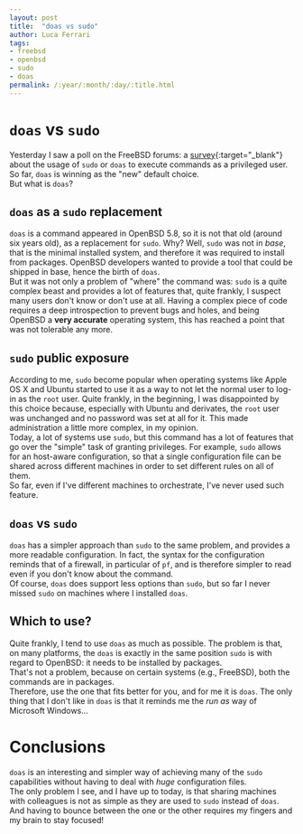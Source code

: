```yaml
---
layout: post
title:  "doas vs sudo"
author: Luca Ferrari
tags:
- freebsd
- openbsd
- sudo
- doas
permalink: /:year/:month/:day/:title.html
---
```


# `doas` vs `sudo`

Yesterday I saw a poll on the FreeBSD forums: a [survey](https://forums.freebsd.org/threads/sudo-or-doas.82795/page-2#post-540595){:target="_blank"} about the usage of `sudo` or `doas` to execute commands as a privileged user.
<br/>
So far, `doas` is winning as the "new" default choice.
<br/>
But what is `doas`?

## `doas` as a `sudo` replacement

`doas` is a command appeared in OpenBSD 5.8, so it is not that old (around six years old), as a replacement for `sudo`. Why? Well, `sudo` was not in *base*, that is the minimal installed system, and therefore it was required to install from packages. OpenBSD developers wanted to provide a tool that could be shipped in base, hence the birth of `doas`.
<br/>
But it was not only a problem of "where" the command was: `sudo` is a quite complex beast and provides a lot of features that, quite frankly, I suspect many users don't know or don't use at all. Having a complex piece of code requires a deep introspection to prevent bugs and holes, and being OpenBSD a **very accurate** operating system, this has reached a point that was not tolerable any more.


## `sudo` public exposure

According to me, `sudo` become popular when operating systems like Apple OS X and Ubuntu started to use it as a way to not let the normal user to log-in as the `root` user. Quite frankly, in the beginning, I was disappointed by this choice because, especially with Ubuntu and derivates, the `root` user was unchanged and no password was set at all for it. This made administration a little more complex, in my opinion.
<br/>
Today, a lot of systems use `sudo`, but this command has a lot of features that go over the "simple" task of granting privileges. For example, `sudo` allows for an host-aware configuration, so that a single configuration file can be shared across different machines in order to set different rules on all of them.
<br/>
So far, even if I've different machines to orchestrate, I've never used such feature.


## `doas` vs `sudo`

`doas` has a simpler approach than `sudo` to the same problem, and provides a more readable configuration. In fact, the syntax for the configuration reminds that of a firewall, in particular of `pf`, and is therefore simpler to read even if you don't know about the command.
<br/>
Of course, `doas` does support less options than `sudo`, but so far I never missed `sudo` on machines where I installed `doas`.


## Which to use?

Quite frankly, I tend to use `doas` as much as possible. The problem is that, on many platforms, the `doas` is exactly in the same position `sudo` is with regard to OpenBSD: it needs to be installed by packages.
<br/>
That's not a problem, because on certain systems (e.g., FreeBSD), both the commands are in packages.
<br/>
Therefore, use the one that fits better for you, and for me it is `doas`. The only thing that I don't like in `doas` is that it reminds me the *run as* way of Microsoft Windows...

# Conclusions

`doas` is an interesting and simpler way of achieving many of the `sudo` capabilities without having to deal with *huge* configuration files.
<br/>
The only problem I see, and I have up to today, is that sharing machines with colleagues is not as simple as they are used to `sudo` instead of `doas`. And having to bounce between the one or the other requires my fingers and my brain to stay focused!
